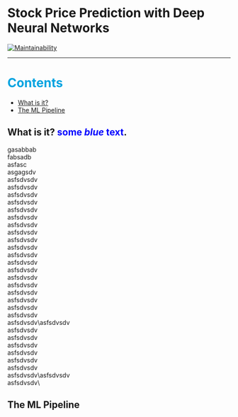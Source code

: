 # **Stock Price Prediction with Deep Neural Networks**
[![Maintainability](https://api.codeclimate.com/v1/badges/586edac1a63049e5299c/maintainability)](https://codeclimate.com/github/Anastasios-K/Crypto_Prise_Prediction/maintainability)

---

# <span style="color:#00A3E0">Contents</span>
- [What is it?](#What-is-it?)
- [The ML Pipeline](#The-ML-Pipeline)

## What is it? <span style="color:blue">some *blue* text</span>.
gasabbab\
fabsadb\
asfasc\
asgagsdv\
asfsdvsdv\
asfsdvsdv\
asfsdvsdv\
asfsdvsdv\
asfsdvsdv\
asfsdvsdv\
asfsdvsdv\
asfsdvsdv\
asfsdvsdv\
asfsdvsdv\
asfsdvsdv\
asfsdvsdv\
asfsdvsdv\
asfsdvsdv\
asfsdvsdv\
asfsdvsdv\
asfsdvsdv\
asfsdvsdv\
asfsdvsdv\
asfsdvsdv\asfsdvsdv\
asfsdvsdv\
asfsdvsdv\
asfsdvsdv\
asfsdvsdv\
asfsdvsdv\
asfsdvsdv\
asfsdvsdv\asfsdvsdv\
asfsdvsdv\

## The ML Pipeline
